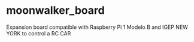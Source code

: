 # moonwalker_board
Expansion board compatible with Raspberry Pi 1 Modelo B and IGEP NEW YORK to control a RC CAR
